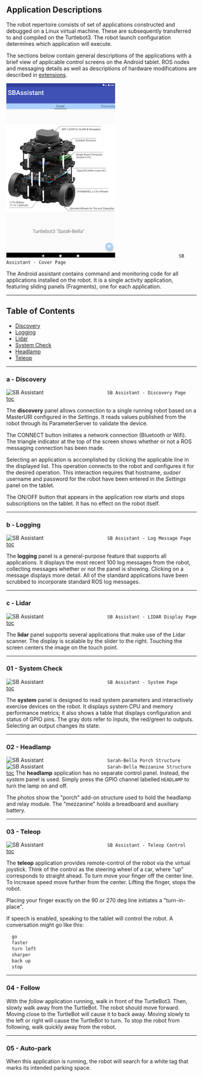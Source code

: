## Application Descriptions

The robot repertoire consists of set of applications constructed and debugged
on a Linux virtual machine.  These are subsequently transferred to and compiled on the Turtlebot3. The robot launch configuration determines which application will execute.

The sections below contain general descriptions
of the applications with a brief view of applicable control screens on the Android tablet.
ROS nodes and messaging details as well as descriptions of hardware modifications are described in  [extensions](https://github.com/chuckcoughlin/sarah-bella/tree/master/docs/extensions.md).  

![SB Assistant](/images/sb-cover.png)
```                        SB Assistant - Cover Page ```

The Android assistant contains command and monitoring code for all applications installed on the robot. It is a single activity application, featuring sliding panels (Fragments), one for each application.
***************************************************************
## Table of Contents <a id="table-of-contents"></a>
  * [Discovery](#discovery)
  * [Logging](#logging)
  * [Lidar](#Lidar)
  * [System Check](#systemcheck)
  * [Headlamp](#headlamp)
  * [Teleop](#teleop)

*********************************************************
### a - Discovery <a id="discovery"></a>
![SB Assistant](/images/sb-discovery.png)
```                        SB Assistant - Discovery Page ```</br>
[toc](#table-of-contents)

The **discovery** panel allows connection to a single running robot based on a MasterURI configured in the *Settings*. It reads values published from the robot through its ParameterServer to validate the device.  

The CONNECT button initiates a network connection (Bluetooth or Wifi). The triangle indicator at the top of the screen shows whether or not a ROS messaging connection has been made.

Selecting an application is accomplished by clicking the applicable line in
the displayed list.  This operation connects to the robot and configures it for the desired operation. This interaction requires that hostname, *sudoer* username
and password for the robot have been entered in the *Settings* panel on the tablet.

The ON/OFF button that appears in the application row starts and stops
subscriptions on the
tablet. It has no effect on the robot itself.

******************************************************
### b - Logging <a id="logging"></a>
![SB Assistant](/images/sb-logging.png)
```                        SB Assistant - Log Message Page ```</br>
[toc](#table-of-contents)

The **logging** panel is a general-purpose feature that supports all applications.
It displays the most recent 100 log messages from the robot, collecting messages
whether or not the panel is showing. Clicking on a message displays more detail.
All of the standard
applications have been scrubbed to incorporate standard ROS log messages.

******************************************************
### c - Lidar <a id="lidar"></a>
![SB Assistant](/images/sb-lidar.png)
```                        SB Assistant - LIDAR Display Page ```</br>
[toc](#table-of-contents)

The **lidar** panel supports several applications that make use of the Lidar
scanner. The display is scalable by the slider to the right. Touching the
screen centers the image on the touch point.

******************************************************
### 01 - System Check <a id="systemcheck"></a>
![SB Assistant](/images/sb-system.png)
```                        SB Assistant - System Page ```</br>
[toc](#table-of-contents)

The **system** panel is designed to read system parameters and interactively exercise devices on the robot. It displays system CPU and memory performance metrics; it also shows a table that displays configuration and status of GPIO pins. The gray dots refer to inputs, the red/green to outputs.  Selecting an output changes its state.

******************************************************
### 02 - Headlamp <a id="headlamp"></a>
![SB Assistant](/images/sarah-bella-porch.png)
```                        Sarah-Bella Porch Structure ```</br>
![SB Assistant](/images/sarah-bella-mezzanine.png)
```                        Sarah-Bella Mezzanine Structure ```</br>
[toc](#table-of-contents)
The **headlamp** application has no separate control panel. Instead, the *system* panel is used. Simply press the GPIO channel labelled ```HEADLAMP``` to turn the
lamp on and off.

The photos show the "porch" add-on structure used to hold the headlamp and relay module. The "mezzanine" holds a breadboard and auxiliary battery.

******************************************************
### 03 - Teleop <a id="teleop"></a>
![SB Assistant](/images/sb-teleop.png)
```                        SB Assistant - Teleop Control ```</br>
[toc](#table-of-contents)

The **teleop** application provides remote-control of the robot via the virtual joystick. Think of the control as the steering wheel of a car, where "up"
corresponds to straight ahead. To turn move your finger off the center line. To
increase speed move further from the center. Lifting the finger, stops the robot.

Placing your finger exactly on the 90 or 270 deg line initiates a "turn-in-place".

If speech is enabled, speaking to the tablet will control the robot. A conversation
might go like this:
```
  go
  faster
  turn left
  sharper
  back up
  stop
```

******************************************************
### 04 - Follow <a id="follow"></a>
With the *follow* application running, walk in front of the TurtleBot3. Then, slowly walk away from the TurtleBot. The robot should move forward. Moving close to the TurtleBot will cause it to back away. Moving slowly to the left or right will cause the TurtleBot to turn. To stop the robot from following, walk quickly away from the robot.

******************************************************
### 05 - Auto-park <a id="follow"></a>
When this application is running, the robot will search for a white tag that marks its intended parking space.

